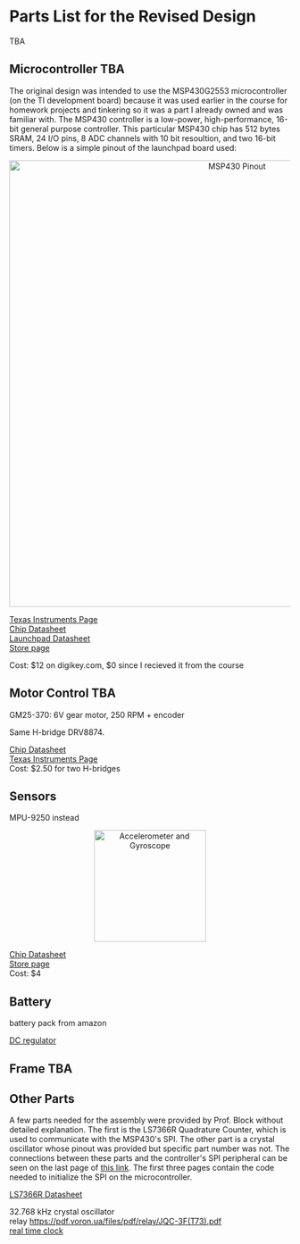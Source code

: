 # Parts List for the Revised Design
TBA 

## Microcontroller TBA
The original design was intended to use the MSP430G2553 microcontroller (on the TI development board) because it was used earlier in the course for homework projects and tinkering so it was a part I already owned and was familiar with. The MSP430 controller is a low-power, high-performance, 16-bit general purpose controller. This particular MSP430 chip has 512 bytes SRAM, 24 I/O pins, 8 ADC channels with 10 bit resoultion, and two 16-bit timers. Below is a simple pinout of the launchpad board used:  
<p align="center"><img src="http://embedded-lab.com/blog/wp-content/uploads/2017/08/MSP430G2553-Pinmap.png" alt="MSP430 Pinout" width="800"/></p>  

[Texas Instruments Page](https://www.ti.com/product/MSP430G2553#product-details##params)  
[Chip Datasheet](https://www.ti.com/lit/ds/symlink/msp430g2553.pdf)  
[Launchpad Datasheet](https://www.ti.com/lit/ug/slau772a/slau772a.pdf?ts=1621210205139&ref_url=https%253A%252F%252Fwww.google.com%252F)  
[Store page](https://www.digikey.com/en/products/detail/texas-instruments/MSP-EXP430G2ET/9608004?utm_adgroup=Texas%20Instruments&utm_source=google&utm_medium=cpc&utm_campaign=Smart%20Shopping_Supplier_Texas%20Instruments&utm_term=&utm_content=Texas%20Instruments&gclid=CjwKCAjwhYOFBhBkEiwASF3KGaN2kOassUfhETN19iC_mOvuDlhFtcEphUyQ9jJh-qUR7a-CiZiPixoCr_EQAvD_BwE)  

Cost: $12 on digikey.com, $0 since I recieved it from the course  

## Motor Control TBA
GM25-370: 6V gear motor, 250 RPM + encoder

Same H-bridge DRV8874.

[Chip Datasheet](https://www.ti.com/lit/ds/symlink/drv8874.pdf?ts=1621215513855&ref_url=https%253A%252F%252Fwww.ti.com%252Fproduct%252FDRV8874)  
[Texas Instruments Page](https://www.ti.com/product/DRV8874)  
Cost: $2.50 for two H-bridges  

## Sensors
MPU-9250 instead

<p align="center"><img src="https://imgaz1.staticbg.com/thumb/large/upload/2012/jiangjunchao/SKU080242h.JPG.webp" alt="Accelerometer and Gyroscope" width="200"/></p>  

[Chip Datasheet](http://myosuploads3.banggood.com/products/20190227/20190227200210MPU-6050InvenSense.pdf)  
[Store page](https://www.banggood.com/Geekcreit-6DOF-MPU-6050-3-Axis-Gyro-With-Accelerometer-Sensor-Module-p-80862.html?akmClientCountry=America&rmmds=search&cur_warehouse=CN)  
Cost: $4  

## Battery
battery pack from amazon

[DC regulator](https://datasheetz.com/data/Integrated%20Circuits%20(ICs)/Voltage%20Regulators%20-%20Linear/TL1963A-33KTTR-datasheetz.html)  

## Frame TBA


## Other Parts
A few parts needed for the assembly were provided by Prof. Block without detailed explanation. The first is the LS7366R Quadrature Counter, which is used to communicate with the MSP430's SPI. The other part is a crystal oscillator whose pinout was provided but specific part number was not. The connections between these parts and the controller's SPI peripheral can be seen on the last page of [this link](http://coecsl.ece.illinois.edu/ge423/LS7366CodeHandout.pdf). The first three pages contain the code needed to initialize the SPI on the microcontroller.  

[LS7366R Datasheet](https://lsicsi.com/datasheets/LS7366R.pdf)  

32.768 kHz crystal oscillator  
relay https://pdf.voron.ua/files/pdf/relay/JQC-3F(T73).pdf  
[real time clock](https://www.mouser.com/ProductDetail/Texas-Instruments/BQ32000DR?qs=IK5e5L0zOXhHwF090YgGcg%3D%3D&gclid=CjwKCAjwqIiFBhAHEiwANg9szpL4yjimNMDo_NLrpCCS9bDkUOz3TQVJnjl3wzBTYj0lHHZXMJg7xhoC9sAQAvD_BwE)  
